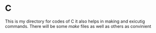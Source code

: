# C
This is my directory for codes of C it also helps in making and exicutig commands. 
There will be some *make* files as well as others as convinient
